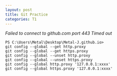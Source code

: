 ```yaml
---
layout: post
title: Git Practice
categories: T1
---
```


*Failed to connect to github.com port 443 Timed out*

```
PS C:\Users\Metal\Desktop\Metal-J.github.io> 
git config --global --get http.proxy
git config --global --get https.proxy
git config --global --unset http.proxy
git config --global --unset https.proxy
git config --global http.proxy '127.0.0.1:xxxx'
git config --global https.proxy '127.0.0.1:xxxx'
```
